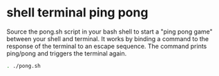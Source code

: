 # shell terminal ping pong

Source the pong.sh script in your bash shell to start a "ping pong game" between your shell and terminal.
It works by binding a command to the response of the terminal to an escape sequence.
The command prints ping/pong and triggers the terminal again.

```bash
. ./pong.sh
```
